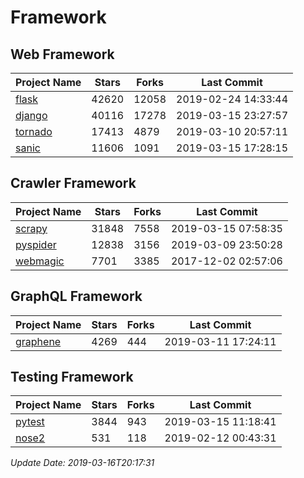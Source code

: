 # Framework

## Web Framework

| Project Name | Stars | Forks | Last Commit |
| ------------ | ----- | ----- | ----------- |
| [flask](https://github.com/pallets/flask) | 42620 | 12058 | 2019-02-24 14:33:44 |
| [django](https://github.com/django/django) | 40116 | 17278 | 2019-03-15 23:27:57 |
| [tornado](https://github.com/tornadoweb/tornado) | 17413 | 4879 | 2019-03-10 20:57:11 |
| [sanic](https://github.com/huge-success/sanic) | 11606 | 1091 | 2019-03-15 17:28:15 |

## Crawler Framework

| Project Name | Stars | Forks | Last Commit |
| ------------ | ----- | ----- | ----------- |
| [scrapy](https://github.com/scrapy/scrapy) | 31848 | 7558 | 2019-03-15 07:58:35 |
| [pyspider](https://github.com/binux/pyspider) | 12838 | 3156 | 2019-03-09 23:50:28 |
| [webmagic](https://github.com/code4craft/webmagic) | 7701 | 3385 | 2017-12-02 02:57:06 |

## GraphQL Framework

| Project Name | Stars | Forks | Last Commit |
| ------------ | ----- | ----- | ----------- |
| [graphene](https://github.com/graphql-python/graphene) | 4269 | 444 | 2019-03-11 17:24:11 |

## Testing Framework

| Project Name | Stars | Forks | Last Commit |
| ------------ | ----- | ----- | ----------- |
| [pytest](https://github.com/pytest-dev/pytest) | 3844 | 943 | 2019-03-15 11:18:41 |
| [nose2](https://github.com/nose-devs/nose2) | 531 | 118 | 2019-02-12 00:43:31 |

*Update Date: 2019-03-16T20:17:31*